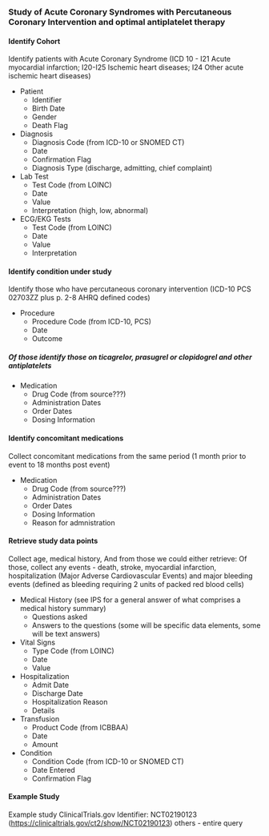 ### Study of Acute Coronary Syndromes with Percutaneous Coronary Intervention and optimal antiplatelet therapy

#### Identify Cohort

Identify patients with Acute Coronary Syndrome (ICD 10 -  I21 Acute myocardial infarction; I20-I25  Ischemic heart diseases; I24  Other acute ischemic heart diseases)

* Patient
	* Identifier
	*	Birth Date
	*	Gender
	*	Death Flag
* Diagnosis
	* Diagnosis Code (from ICD-10 or SNOMED CT)
	* Date
	* Confirmation Flag
	* Diagnosis Type (discharge, admitting, chief complaint)
* Lab Test
	* Test Code (from LOINC)
	* Date
	* Value
	* Interpretation (high, low, abnormal)
* ECG/EKG Tests
	* Test Code (from LOINC)
	* Date
	* Value
	* Interpretation


#### Identify condition under study

Identify those who have percutaneous coronary intervention (ICD-10 PCS 02703ZZ plus p. 2-8 AHRQ defined codes)

* Procedure
	* Procedure Code (from ICD-10, PCS)
	* Date
	* Outcome

##### Of those identify those on ticagrelor, prasugrel or clopidogrel and other antiplatelets

* Medication
	* Drug Code (from source???)
	* Administration Dates
	* Order Dates
	* Dosing Information


#### Identify concomitant medications

Collect concomitant medications from the same period (1 month prior to event to 18 months post event)

* Medication
	* Drug Code (from source???)
	* Administration Dates
	* Order Dates
	* Dosing Information
	* Reason for admnistration


#### Retrieve study data points

Collect age, medical history,
And from those we could either retrieve:
Of those, collect any events - death, stroke, myocardial infarction, hospitalization (Major Adverse Cardiovascular Events) and major bleeding events (defined as bleeding requiring 2 units of packed red blood cells)

* Medical History (see IPS for a general answer of what comprises a medical history summary)
	* Questions asked
	* Answers to the questions (some will be specific data elements, some will be text answers)
* Vital Signs
	* Type Code (from LOINC)
	* Date
	* Value
* Hospitalization
	* Admit Date
	* Discharge Date
	* Hospitalization Reason
	* Details
* Transfusion
	* Product Code (from ICBBAA)
	* Date
	* Amount
* Condition
	* Condition Code (from ICD-10 or SNOMED CT)
	* Date Entered
	* Confirmation Flag


#### Example Study

Example study ClinicalTrials.gov Identifier: NCT02190123 (https://clinicaltrials.gov/ct2/show/NCT02190123) others - entire query
